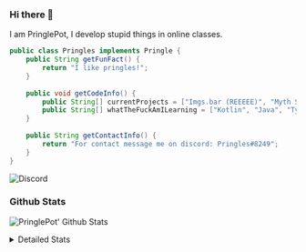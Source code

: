 ### Hi there 👋

I am PringlePot, I develop stupid things in online classes. 

```java
public class Pringles implements Pringle {
    public String getFunFact() {
        return "I like pringles!";
    }
    
    public void getCodeInfo() {
        public String[] currentProjects = ["Imgs.bar (REEEEE)", "Myth Sniper (Dead)"];
        public String[] whatTheFuckAmILearning = ["Kotlin", "Java", "Typescript", "NextJS"];
    }
    
    public String getContactInfo() {
        return "For contact message me on discord: Pringles#8249";
    }
}
```
![Discord](https://discord.c99.nl/widget/theme-1/226911291636318208.png)


### Github Stats
![PringlePot' Github Stats](https://github-readme-stats.vercel.app/api?username=PringlePot&show_icons=true&theme=dark)

<details>
  <summary>Detailed Stats</summary>
    
<!--START_SECTION:waka-->
![Lines of code](https://img.shields.io/badge/From%20Hello%20World%20I%27ve%20Written-96936%20lines%20of%20code-blue)

**🐱 My Github Data** 

> 🏆 531 Contributions in the Year 2021
 > 
> 📦 87.7 kB Used in Github's Storage 
 > 
> 💼 Opted to Hire
 > 
> 📜 8 Public Repositories 
 > 
> 🔑 9 Private Repositories  
 > 
**I'm an Early 🐤** 

```text
🌞 Morning    87 commits     █████░░░░░░░░░░░░░░░░░░░░   20.14% 
🌆 Daytime    170 commits    █████████░░░░░░░░░░░░░░░░   39.35% 
🌃 Evening    175 commits    ██████████░░░░░░░░░░░░░░░   40.51% 
🌙 Night      0 commits      ░░░░░░░░░░░░░░░░░░░░░░░░░   0.0%

```
📅 **I'm Most Productive on Monday** 

```text
Monday       109 commits    ██████░░░░░░░░░░░░░░░░░░░   25.23% 
Tuesday      38 commits     ██░░░░░░░░░░░░░░░░░░░░░░░   8.8% 
Wednesday    58 commits     ███░░░░░░░░░░░░░░░░░░░░░░   13.43% 
Thursday     54 commits     ███░░░░░░░░░░░░░░░░░░░░░░   12.5% 
Friday       34 commits     ██░░░░░░░░░░░░░░░░░░░░░░░   7.87% 
Saturday     59 commits     ███░░░░░░░░░░░░░░░░░░░░░░   13.66% 
Sunday       80 commits     ████░░░░░░░░░░░░░░░░░░░░░   18.52%

```


📊 **This Week I Spent My Time On** 

```text
💬 Programming Languages: 
TypeScript               9 hrs 17 mins       ███████████████████░░░░░░   77.53% 
Java                     43 mins             █░░░░░░░░░░░░░░░░░░░░░░░░   6.02% 
YAML                     39 mins             █░░░░░░░░░░░░░░░░░░░░░░░░   5.45% 
JSON                     35 mins             █░░░░░░░░░░░░░░░░░░░░░░░░   4.97% 
XML                      13 mins             ░░░░░░░░░░░░░░░░░░░░░░░░░   1.83%

🔥 Editors: 
VS Code                  8 hrs 27 mins       █████████████████░░░░░░░░   70.63% 
IntelliJ                 3 hrs 15 mins       ██████░░░░░░░░░░░░░░░░░░░   27.24% 
Sublime Text             15 mins             ░░░░░░░░░░░░░░░░░░░░░░░░░   2.13%

```

**I Mostly Code in Java** 

```text
Java                     6 repos             ███████████░░░░░░░░░░░░░░   46.15% 
Python                   2 repos             ███░░░░░░░░░░░░░░░░░░░░░░   15.38% 
Kotlin                   1 repo              ██░░░░░░░░░░░░░░░░░░░░░░░   7.69% 
CSS                      1 repo              ██░░░░░░░░░░░░░░░░░░░░░░░   7.69% 
JavaScript               1 repo              ██░░░░░░░░░░░░░░░░░░░░░░░   7.69%

```



 Last Updated on 09/08/2021
<!--END_SECTION:waka-->
</details>
